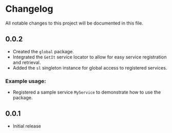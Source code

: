 # Changelog

All notable changes to this project will be documented in this file.



## 0.0.2
- Created the `global` package.
- Integrated the `GetIt` service locator to allow for easy service registration and retrieval.
- Added the `sl` singleton instance for global access to registered services.

### Example usage:
- Registered a sample service `MyService` to demonstrate how to use the package.


## 0.0.1
- Initial release
